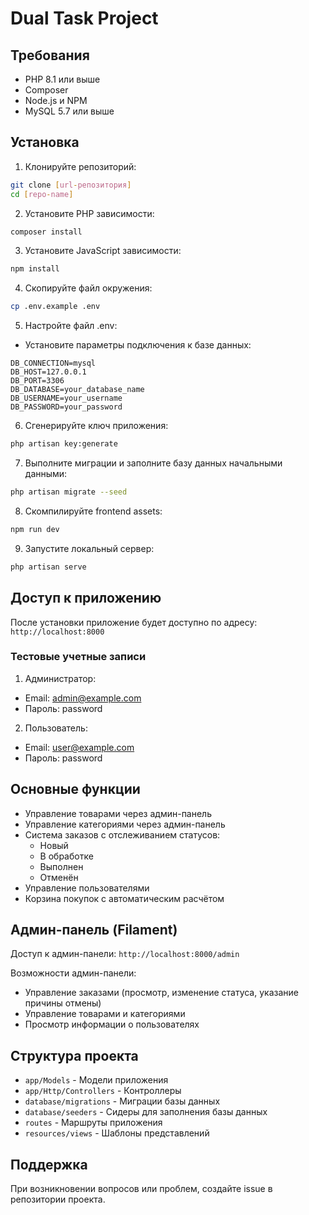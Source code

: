 # Dual Task Project

## Требования
- PHP 8.1 или выше
- Composer
- Node.js и NPM
- MySQL 5.7 или выше

## Установка

1. Клонируйте репозиторий:
```bash
git clone [url-репозитория]
cd [repo-name]
```

2. Установите PHP зависимости:
```bash
composer install
```

3. Установите JavaScript зависимости:
```bash
npm install
```

4. Скопируйте файл окружения:
```bash
cp .env.example .env
```

5. Настройте файл .env:
- Установите параметры подключения к базе данных:
```
DB_CONNECTION=mysql
DB_HOST=127.0.0.1
DB_PORT=3306
DB_DATABASE=your_database_name
DB_USERNAME=your_username
DB_PASSWORD=your_password
```

6. Сгенерируйте ключ приложения:
```bash
php artisan key:generate
```

7. Выполните миграции и заполните базу данных начальными данными:
```bash
php artisan migrate --seed
```

8. Скомпилируйте frontend assets:
```bash
npm run dev
```

9. Запустите локальный сервер:
```bash
php artisan serve
```

## Доступ к приложению

После установки приложение будет доступно по адресу: `http://localhost:8000`

### Тестовые учетные записи

1. Администратор:
- Email: admin@example.com
- Пароль: password

2. Пользователь:
- Email: user@example.com
- Пароль: password

## Основные функции

- Управление товарами через админ-панель
- Управление категориями через админ-панель
- Система заказов с отслеживанием статусов:
  - Новый
  - В обработке
  - Выполнен
  - Отменён
- Управление пользователями
- Корзина покупок с автоматическим расчётом

## Админ-панель (Filament)

Доступ к админ-панели: `http://localhost:8000/admin`

Возможности админ-панели:
- Управление заказами (просмотр, изменение статуса, указание причины отмены)
- Управление товарами и категориями
- Просмотр информации о пользователях

## Структура проекта

- `app/Models` - Модели приложения
- `app/Http/Controllers` - Контроллеры
- `database/migrations` - Миграции базы данных
- `database/seeders` - Сидеры для заполнения базы данных
- `routes` - Маршруты приложения
- `resources/views` - Шаблоны представлений

## Поддержка

При возникновении вопросов или проблем, создайте issue в репозитории проекта.
